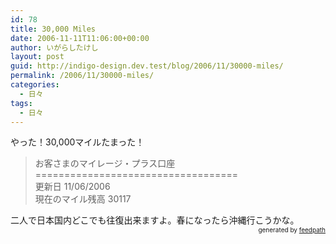 ```yaml
---
id: 78
title: 30,000 Miles
date: 2006-11-11T11:06:00+00:00
author: いがらしたけし
layout: post
guid: http://indigo-design.dev.test/blog/2006/11/30000-miles/
permalink: /2006/11/30000-miles/
categories:
  - 日々
tags:
  - 日々
---
```

やった！30,000マイルたまった！<br />
<blockquote>お客さまのマイレージ・プラス口座
===================================
<br />更新日  11/06/2006
<br />現在のマイル残高  30117</blockquote>
二人で日本国内どこでも往復出来ますよ。春になったら沖縄行こうかな。
<div style="text-align: right;font-size: 10px">
&nbsp;&nbsp;<span>generated by <a href="http://feedpath.jp">feedpath</a></span>
</div>